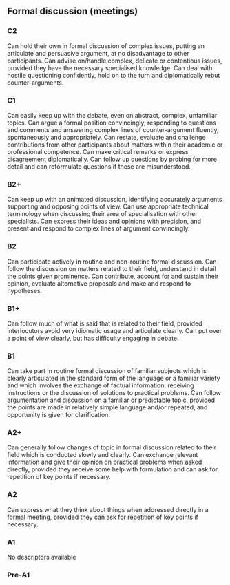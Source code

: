 ## Formal discussion (meetings)
### C2
Can hold their own in formal discussion of complex issues, putting an articulate and persuasive argument, at no disadvantage to other participants.
Can advise on/handle complex, delicate or contentious issues, provided they have the necessary specialised knowledge.
Can deal with hostile questioning confidently, hold on to the turn and diplomatically rebut counter-arguments.
### C1
Can easily keep up with the debate, even on abstract, complex, unfamiliar topics.
Can argue a formal position convincingly, responding to questions and comments and answering complex lines of counter-argument fluently, spontaneously and appropriately.
Can restate, evaluate and challenge contributions from other participants about matters within their academic or professional competence.
Can make critical remarks or express disagreement diplomatically.
Can follow up questions by probing for more detail and can reformulate questions if these are misunderstood.
### B2+
Can keep up with an animated discussion, identifying accurately arguments supporting and opposing points of view.
Can use appropriate technical terminology when discussing their area of specialisation with other specialists.
Can express their ideas and opinions with precision, and present and respond to complex lines of argument convincingly.
### B2
Can participate actively in routine and non-routine formal discussion.
Can follow the discussion on matters related to their field, understand in detail the points given prominence.
Can contribute, account for and sustain their opinion, evaluate alternative proposals and make and respond to hypotheses.
### B1+
Can follow much of what is said that is related to their field, provided interlocutors avoid very idiomatic usage and articulate clearly.
Can put over a point of view clearly, but has difficulty engaging in debate.
### B1
Can take part in routine formal discussion of familiar subjects which is clearly articulated in the standard form of the language or a familiar variety and which involves the exchange of factual information, receiving instructions or the discussion of solutions to practical problems.
Can follow argumentation and discussion on a familiar or predictable topic, provided the points are made in relatively simple language and/or repeated, and opportunity is given for clarification.
### A2+
Can generally follow changes of topic in formal discussion related to their field which is conducted slowly and clearly.
Can exchange relevant information and give their opinion on practical problems when asked directly, provided they receive some help with formulation and can ask for repetition of key points if necessary.
### A2
Can express what they think about things when addressed directly in a formal meeting, provided they can ask for repetition of key points if necessary.
### A1
No descriptors available
### Pre-A1